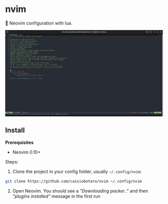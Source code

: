 # nvim

🌙 Neovim configuration with lua.

![Imagem do vim](vim.png)

## Install

**Prerequisites**

- Neovim 0.10+

Steps:

1. Clone the project in your config folder, usually `~/.config/nvim`:

```bash
git clone https://github.com/cassiobotaro/nvim ~/.config/nvim
```

2. Open Neovim. You should see a _"Downloading packer.."_ and then _"plugins installed"_ message in the first run
